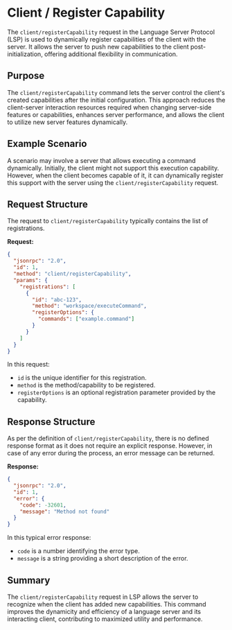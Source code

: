 # Client / Register Capability

The `client/registerCapability` request in the Language Server Protocol (LSP) is used to dynamically register capabilities of the client with the server. It allows the server to push new capabilities to the client post-initialization, offering additional flexibility in communication.

## Purpose

The `client/registerCapability` command lets the server control the client's created capabilities after the initial configuration. This approach reduces the client-server interaction resources required when changing server-side features or capabilities, enhances server performance, and allows the client to utilize new server features dynamically.

## Example Scenario

A scenario may involve a server that allows executing a command dynamically. Initially, the client might not support this execution capability. However, when the client becomes capable of it, it can dynamically register this support with the server using the `client/registerCapability` request.

## Request Structure

The request to `client/registerCapability` typically contains the list of registrations.

**Request:**

```json
{
  "jsonrpc": "2.0",
  "id": 1,
  "method": "client/registerCapability",
  "params": {
    "registrations": [
      {
        "id": "abc-123",
        "method": "workspace/executeCommand",
        "registerOptions": {
          "commands": ["example.command"]
        }
      }
    ]
  }
}
```

In this request:
- `id` is the unique identifier for this registration.
- `method` is the method/capability to be registered.
- `registerOptions` is an optional registration parameter provided by the capability.

## Response Structure

As per the definition of `client/registerCapability`, there is no defined response format as it does not require an explicit response. However, in case of any error during the process, an error message can be returned.

**Response:**

```json
{
  "jsonrpc": "2.0",
  "id": 1,
  "error": {
    "code": -32601,
    "message": "Method not found"
  }
}
```

In this typical error response:
- `code` is a number identifying the error type.
- `message` is a string providing a short description of the error.

## Summary

The `client/registerCapability` request in LSP allows the server to recognize when the client has added new capabilities. This command improves the dynamicity and efficiency of a language server and its interacting client, contributing to maximized utility and performance.